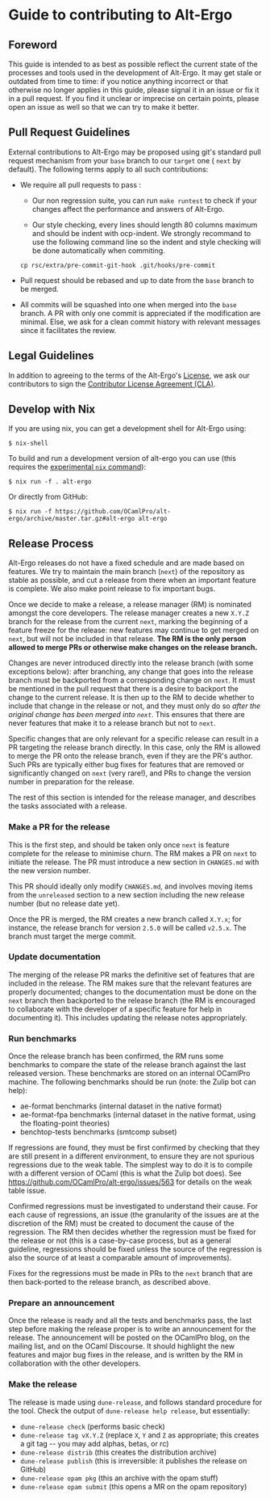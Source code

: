 # Guide to contributing to Alt-Ergo

## Foreword

This guide is intended to as best as possible reflect the current state of the processes and tools used in the development of Alt-Ergo. It may get stale or outdated from time to time: if you notice anything incorrect or that otherwise no longer applies in this guide, please signal it in an issue or fix it in a pull request. If you find it unclear or imprecise on certain points, please open an issue as well so that we can try to make it better.

## Pull Request Guidelines

External contributions to Alt-Ergo may be proposed using git's standard pull request mechanism from your `base` branch to our `target` one ( `next` by default).
The following terms apply to all such contributions:

* We require all pull requests to pass :

	* Our non regression suite, you can run `make runtest` to check if your changes affect the performance and answers of Alt-Ergo.

	* Our style checking, every lines should length 80 columns maximum and should be indent with ocp-indent.
	  We strongly recommand to use the following command line so the indent and style checking will be done automatically when commiting.

	```cp rsc/extra/pre-commit-git-hook .git/hooks/pre-commit```

* Pull request should be rebased and up to date from the `base` branch to be merged.

* All commits will be squashed into one when merged into the `base` branch. A PR with only one commit is appreciated if the modification are minimal. Else, we ask for a clean commit history with relevant messages since it facilitates the review.

## Legal Guidelines

In addition to agreeing to the terms of the Alt-Ergo's [License], we ask our contributors to sign the [Contributor License Agreement (CLA)].

[License]: ../About/licenses/index
[Contributor License Agreement (CLA)]: https://www.ocamlpro.com/files/CLA-OCamlPro-corporate.txt

## Develop with Nix

If you are using nix, you can get a development shell for Alt-Ergo using:

```shell
$ nix-shell
```

To build and run a development version of alt-ergo you can use (this requires
the [experimental `nix` command](https://nixos.wiki/wiki/Nix_command)):

```shell
$ nix run -f . alt-ergo
```

Or directly from GitHub:

```shell
$ nix run -f https://github.com/OCamlPro/alt-ergo/archive/master.tar.gz#alt-ergo alt-ergo
```

## Release Process

Alt-Ergo releases do not have a fixed schedule and are made based on features. We try to maintain the main branch (`next`) of the repository as stable as possible, and cut a release from there when an important feature is complete. We also make point release to fix important bugs.

Once we decide to make a release, a release manager (RM) is nominated amongst the core developers. The release manager creates a new `X.Y.Z` branch for the release from the current `next`, marking the beginning of a feature freeze for the release: new features may continue to get merged on `next`, but will not be included in that release. **The RM is the only person allowed to merge PRs or otherwise make changes on the release branch.**

Changes are never introduced directly into the release branch (with some exceptions below): after branching, any change that goes into the release branch must be backported from a corresponding change on `next`. It must be mentioned in the pull request that there is a desire to backport the change to the current release. It is then up to the RM to decide whether to include that change in the release or not, and they must only do so *after the original change has been merged into `next`*. This ensures that there are never features that make it to a release branch but not to `next`.

Specific changes that are only relevant for a specific release can result in a PR targeting the release branch directly. In this case, only the RM is allowed to merge the PR onto the release branch, even if they are the PR's author. Such PRs are typically either bug fixes for features that are removed or significantly changed on `next` (very rare!), and PRs to change the version number in preparation for the release.

The rest of this section is intended for the release manager, and describes the tasks associated with a release.

### Make a PR for the release

This is the first step, and should be taken only once `next` is feature complete for the release to minimise churn. The RM makes a PR on `next` to initiate the release. The PR must introduce a new section in `CHANGES.md` with the new version number.

This PR should ideally only modify `CHANGES.md`, and involves moving items from the `unreleased` section to a new section including the new release number (but no release date yet).

Once the PR is merged, the RM creates a new branch called `X.Y.x`; for instance, the release branch for version `2.5.0` will be called `v2.5.x`. The branch must target the merge commit.

### Update documentation

The merging of the release PR marks the definitive set of features that are included in the release. The RM makes sure that the relevant features are properly documented; changes to the documentation must be done on the `next` branch then backported to the release branch (the RM is encouraged to collaborate with the developer of a specific feature for help in documenting it). This includes updating the release notes appropriately.

### Run benchmarks

Once the release branch has been confirmed, the RM runs some benchmarks to compare the state of the release branch against the last released version. These benchmarks are stored on an internal OCamlPro machine. The following benchmarks should be run (note: the Zulip bot can help):

 - ae-format benchmarks (internal dataset in the native format)
 - ae-format-fpa benchmarks (internal dataset in the native format, using the floating-point theories)
 - benchtop-tests benchmarks (smtcomp subset)

If regressions are found, they must be first confirmed by checking that they are still present in a different environment, to ensure they are not spurious regressions due to the weak table. The simplest way to do it is to compile with a different version of OCaml (this is what the Zulip bot does). See https://github.com/OCamlPro/alt-ergo/issues/563 for details on the weak table issue.

Confirmed regressions must be investigated to understand their cause. For each cause of regressions, an issue (the granularity of the issues are at the discretion of the RM) must be created to document the cause of the regression. The RM then decides whether the regression must be fixed for the release or not (this is a case-by-case process, but as a general guideline, regressions should be fixed unless the source of the regression is also the source of at least a comparable amount of improvements).

Fixes for the regressions must be made in PRs to the `next` branch that are then back-ported to the release branch, as described above.

### Prepare an announcement

Once the release is ready and all the tests and benchmarks pass, the last step before making the release proper is to write an announcement for the release. The announcement will be posted on the OCamlPro blog, on the mailing list, and on the OCaml Discourse. It should highlight the new features and major bug fixes in the release, and is written by the RM in collaboration with the other developers.

### Make the release

The release is made using `dune-release`, and follows standard procedure for the tool. Check the output of `dune-release help release`, but essentially:

 - `dune-release check` (performs basic check)
 - `dune-release tag vX.Y.Z` (replace `X`, `Y` and `Z` as appropriate; this creates a git tag -- you may add alphas, betas, or rc)
 - `dune-release distrib` (this creates the distribution archive)
 - `dune-release publish` (this is irreversible: it publishes the release on GitHub)
 - `dune-release opam pkg` (this an archive with the opam stuff)
 - `dune-release opam submit` (this opens a MR on the opam repository)
